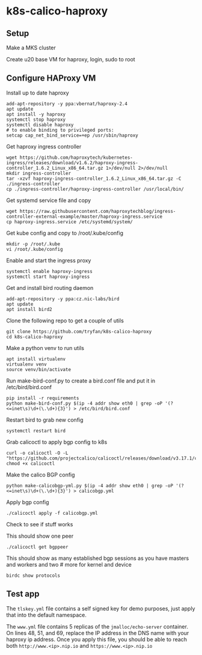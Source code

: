 # k8s-calico-haproxy

## Setup
Make a MKS cluster

Create u20 base VM for haproxy, login, sudo to root

## Configure HAProxy VM
Install up to date haproxy
```
add-apt-repository -y ppa:vbernat/haproxy-2.4
apt update
apt install -y haproxy
systemctl stop haproxy
systemctl disable haproxy
# to enable binding to privileged ports:
setcap cap_net_bind_service=+ep /usr/sbin/haproxy
```

Get haproxy ingress controller
```
wget https://github.com/haproxytech/kubernetes-ingress/releases/download/v1.6.2/haproxy-ingress-controller_1.6.2_Linux_x86_64.tar.gz 1>/dev/null 2>/dev/null
mkdir ingress-controller
tar -xzvf haproxy-ingress-controller_1.6.2_Linux_x86_64.tar.gz -C ./ingress-controller
cp ./ingress-controller/haproxy-ingress-controller /usr/local/bin/
```

Get systemd service file and copy
```
wget https://raw.githubusercontent.com/haproxytechblog/ingress-controller-external-example/master/haproxy-ingress.service
cp haproxy-ingress.service /etc/systemd/system/
```

Get kube config and copy to /root/.kube/config
```
mkdir -p /root/.kube
vi /root/.kube/config
```

Enable and start the ingress proxy
```
systemctl enable haproxy-ingress
systemctl start haproxy-ingress
```

Get and install bird routing daemon
```
add-apt-repository -y ppa:cz.nic-labs/bird
apt update
apt install bird2
```

Clone the following repo to get a couple of utils
```
git clone https://github.com/tryfan/k8s-calico-haproxy
cd k8s-calico-haproxy
```

Make a python venv to run utils
```
apt install virtualenv
virtualenv venv
source venv/bin/activate
```

Run make-bird-conf.py to create a bird.conf file and put it in /etc/bird/bird.conf
```
pip install -r requirements
python make-bird-conf.py $(ip -4 addr show eth0 | grep -oP '(?<=inet\s)\d+(\.\d+){3}') > /etc/bird/bird.conf
```

Restart bird to grab new config
```
systemctl restart bird
```

Grab calicoctl to apply bgp config to k8s
```
curl -o calicoctl -O -L  "https://github.com/projectcalico/calicoctl/releases/download/v3.17.1/calicoctl"
chmod +x calicoctl
```
Make the calico BGP config
```
python make-calicobgp-yml.py $(ip -4 addr show eth0 | grep -oP '(?<=inet\s)\d+(\.\d+){3}') > calicobgp.yml
```

Apply bgp config
```
./calicoctl apply -f calicobgp.yml
```

Check to see if stuff works

This should show one peer 
```
./calicoctl get bgppeer
```
This should show as many established bgp sessions as you have masters and workers and two # more for kernel and device
```
birdc show protocols
```

## Test app

The `tlskey.yml` file contains a self signed key for demo purposes, just apply that into the default namespace.

The `www.yml` file contains 5 replicas of the `jmalloc/echo-server` container.  On lines 48, 51, and 69, replace the IP address in the DNS name with your haproxy ip address.  Once you apply this file, you should be able to reach both `http://www.<ip>.nip.io` and `https://www.<ip>.nip.io`